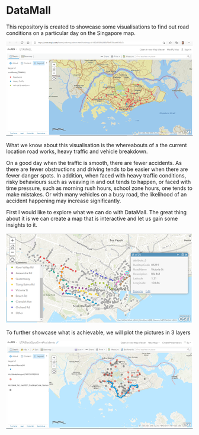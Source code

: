 # DataMall

This repository is created to showcase some visualisations to find out road conditions on a particular day on the Singapore map.

<img src=pictures/VisualisationMap.png>

What we know about this visualisation is the whereabouts of a the current location road works, heavy traffic and vehicle breakdown. 

On a good day when the traffic is smooth, there are fewer accidents. As there are fewer obstructions and driving tends to be easier when there are fewer danger spots. In addition, when faced with heavy traffic conditions, risky behaviours such as weaving in and out tends to happen, or faced with time pressure, such as morning rush hours, school zone hours, one tends to make mistakes. Or with many vehicles on a busy road, the likelihood of an accident happening may increase significantly.

First I would like to explore what we can do with DataMall. The great thing about it is we can create a map that is interactive and let us gain some insights to it.

<img src=pictures/MapOfBusStop.png>

To further showcase what is achievable, we will  plot the pictures in 3 layers

<img src=pictures/PlotArcGIS3Layers.png>





